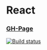 # React

### [GH-Page](https://89yamal.github.io/react-hooks-context-use-json-fetch/)

[![Build status](https://ci.appveyor.com/api/projects/status/hdejipanat1fcin7?svg=true)](https://ci.appveyor.com/project/89YAMAL/react-lifecycle-http-crud)